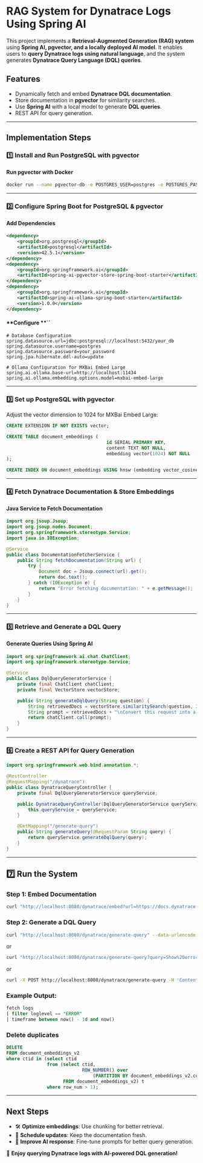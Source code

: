 # RAG System for Dynatrace Logs Using Spring AI

This project implements a **Retrieval-Augmented Generation (RAG) system** using **Spring AI, pgvector, and a locally deployed AI model**. It enables users to **query Dynatrace logs using natural language**, and the system generates **Dynatrace Query Language (DQL) queries**.

## Features

- Dynamically fetch and embed **Dynatrace DQL documentation**.
- Store documentation in **pgvector** for similarity searches.
- Use **Spring AI** with a local model to generate **DQL queries**.
- REST API for query generation.

---

## **Implementation Steps**

### **1️⃣ Install and Run PostgreSQL with pgvector**

#### **Run pgvector with Docker**

```sh
docker run --name pgvector-db -e POSTGRES_USER=postgres -e POSTGRES_PASSWORD=secret -p 5432:5432 ankane/pgvector
```
---

### **2️⃣ Configure Spring Boot for PostgreSQL & pgvector**

#### **Add Dependencies**

```xml
<dependency>
    <groupId>org.postgresql</groupId>
    <artifactId>postgresql</artifactId>
    <version>42.5.1</version>
</dependency>
<dependency>
    <groupId>org.springframework.ai</groupId>
    <artifactId>spring-ai-pgvector-store-spring-boot-starter</artifactId>
</dependency>
<dependency>
    <groupId>org.springframework.ai</groupId>
    <artifactId>spring-ai-ollama-spring-boot-starter</artifactId>
    <version>1.0.0</version>
</dependency>
```

#### **Configure **``

```properties
# Database Configuration
spring.datasource.url=jdbc:postgresql://localhost:5432/your_db
spring.datasource.username=postgres
spring.datasource.password=your_password
spring.jpa.hibernate.ddl-auto=update

# Ollama Configuration for MXBai Embed Large
spring.ai.ollama.base-url=http://localhost:11434
spring.ai.ollama.embedding.options.model=mxbai-embed-large
```

---

### **3️⃣ Set up PostgreSQL with pgvector**

Adjust the vector dimension to 1024 for MXBai Embed Large:
```sql
CREATE EXTENSION IF NOT EXISTS vector;

CREATE TABLE document_embeddings (
                                     id SERIAL PRIMARY KEY,
                                     content TEXT NOT NULL,
                                     embedding vector(1024) NOT NULL  -- MXBai Embed Large uses 1024 dimensions
);

CREATE INDEX ON document_embeddings USING hnsw (embedding vector_cosine_ops);
```

---

### **4️⃣ Fetch Dynatrace Documentation & Store Embeddings**

#### **Java Service to Fetch Documentation**

```java
import org.jsoup.Jsoup;
import org.jsoup.nodes.Document;
import org.springframework.stereotype.Service;
import java.io.IOException;

@Service
public class DocumentationFetcherService {
    public String fetchDocumentation(String url) {
        try {
            Document doc = Jsoup.connect(url).get();
            return doc.text();
        } catch (IOException e) {
            return "Error fetching documentation: " + e.getMessage();
        }
    }
}

```

---

### **5️⃣ Retrieve and Generate a DQL Query**

#### **Generate Queries Using Spring AI**

```java
import org.springframework.ai.chat.ChatClient;
import org.springframework.stereotype.Service;

@Service
public class DqlQueryGeneratorService {
    private final ChatClient chatClient;
    private final VectorStore vectorStore;

    public String generateDqlQuery(String question) {
        String retrievedDocs = vectorStore.similaritySearch(question, 2).toString();
        String prompt = retrievedDocs + "\nConvert this request into a Dynatrace DQL query:\n" + question;
        return chatClient.call(prompt);
    }
}
```

---

### **6️⃣ Create a REST API for Query Generation**

```java
import org.springframework.web.bind.annotation.*;

@RestController
@RequestMapping("/dynatrace")
public class DynatraceQueryController {
    private final DqlQueryGeneratorService queryService;

    public DynatraceQueryController(DqlQueryGeneratorService queryService) {
        this.queryService = queryService;
    }

    @GetMapping("/generate-query")
    public String generateQuery(@RequestParam String query) {
        return queryService.generateDqlQuery(query);
    }
}
```

---

## **7️⃣ Run the System**

### **Step 1: Embed Documentation**

```sh
curl "http://localhost:8080/dynatrace/embed?url=https://docs.dynatrace.com/data-explorer-dql"
```

### **Step 2: Generate a DQL Query**

```sh
curl "http://localhost:8080/dynatrace/generate-query" --data-urlencode "query=Show error logs from last 24 hours"
```
or
```sh
curl "http://localhost:8080/dynatrace/generate-query?query=Show%20error%20logs%20from%20last%2024%20hours"
```
or
```sh
curl -X POST http://localhost:8080/dynatrace/generate-query -H 'Content-Type: application/json' -d '{"question": "Show me logs that its content has PRE environment and contains region"}'
```

### **Example Output:**

```sql
fetch logs
| filter loglevel == "ERROR"
| timeframe between now() - 1d and now()
```

### **Delete duplicates**
```sql
DELETE
FROM document_embeddings_v2
where ctid in (select ctid
               from (select ctid,
                            ROW_NUMBER() over
                                (PARTITION BY document_embeddings_v2.content ORDER BY id) AS row_num
                     FROM document_embeddings_v2) t
               where row_num > 1);
```

---

## **Next Steps**

- 🛠 **Optimize embeddings**: Use chunking for better retrieval.
- 📅 **Schedule updates**: Keep the documentation fresh.
- 🤖 **Improve AI response**: Fine-tune prompts for better query generation.

🚀 **Enjoy querying Dynatrace logs with AI-powered DQL generation!**


